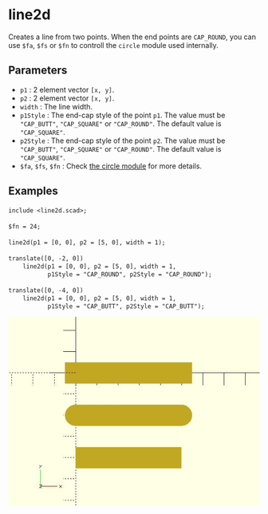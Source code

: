 # line2d

Creates a line from two points. When the end points are `CAP_ROUND`, you can use `$fa`, `$fs` or `$fn` to controll the `circle` module used internally.

## Parameters

- `p1` : 2 element vector `[x, y]`.
- `p2` : 2 element vector `[x, y]`.
- `width` : The line width.
- `p1Style` : The end-cap style of the point `p1`. The value must be `"CAP_BUTT"`, `"CAP_SQUARE"` or `"CAP_ROUND"`. The default value is `"CAP_SQUARE"`. 
- `p2Style` : The end-cap style of the point `p2`. The value must be `"CAP_BUTT"`, `"CAP_SQUARE"` or `"CAP_ROUND"`. The default value is `"CAP_SQUARE"`. 
- `$fa`, `$fs`, `$fn` : Check [the circle module](https://en.wikibooks.org/wiki/OpenSCAD_User_Manual/Using_the_2D_Subsystem#circle) for more details.

## Examples

    include <line2d.scad>;
    
    $fn = 24;

	line2d(p1 = [0, 0], p2 = [5, 0], width = 1);
	
	translate([0, -2, 0]) 
	    line2d(p1 = [0, 0], p2 = [5, 0], width = 1, 
	           p1Style = "CAP_ROUND", p2Style = "CAP_ROUND");
			   
	translate([0, -4, 0]) 
	    line2d(p1 = [0, 0], p2 = [5, 0], width = 1, 
	           p1Style = "CAP_BUTT", p2Style = "CAP_BUTT");

![line2d](images/lib-line2d-1.JPG)
